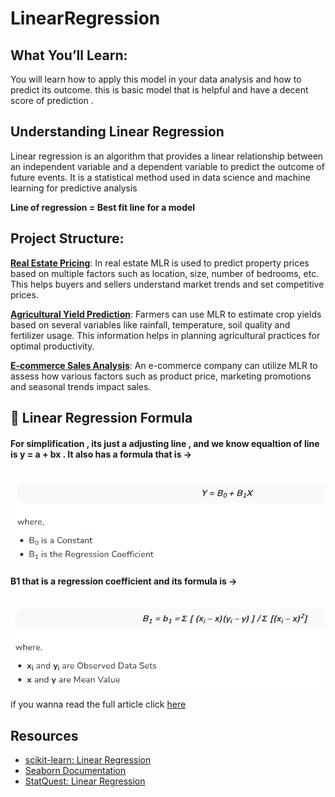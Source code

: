 
<h1><b> LinearRegression </b></h1>


##  What You’ll Learn:

You will learn how to apply this model in your data analysis and how to predict its outcome.
this is basic model that is helpful and have a decent score of prediction . 


##  Understanding Linear Regression
Linear regression is an algorithm that provides a linear relationship between an independent variable and a dependent variable to predict the outcome of future events. It is a statistical method used in data science and machine learning for predictive analysis

**Line of regression = Best fit line for a model**



## Project Structure: 

**[Real Estate Pricing](Real_Estate_Pricing)**: In real estate MLR is used to predict property prices based on multiple factors such as location, size, number of bedrooms, etc. This helps buyers and sellers understand market trends and set competitive prices.

**[Agricultural Yield Prediction](Agricultural_Yield_Prediction)**: Farmers can use MLR to estimate crop yields based on several variables like rainfall, temperature, soil quality and fertilizer usage. This information helps in planning agricultural practices for optimal productivity.

**[E-commerce Sales Analysis](E-commerce_Sales_Analysis)**: An e-commerce company can utilize MLR to assess how various factors such as product price, marketing promotions and seasonal trends impact sales.


## 🔹 Linear Regression Formula

<h4>For simplification , its just a adjusting line , and we know equaltion of line is y = a + bx . It also has a formula that is -> </h4><br>

<img title="Linear Regression" alt="Linear regresion formula" src="PHOTOS/Simple Linear Regression.png">

<h4> B1 that is a regression coefficient and its formula is -></h4><br>

<img title="regression coefficient" alt="regression coefficient formula" src="PHOTOS/regression coefficient.png">

if you wanna read the full article click [here](https://www.geeksforgeeks.org/linear-regression-formula/)



##  Resources

* [scikit-learn: Linear Regression](https://scikit-learn.org/stable/modules/generated/sklearn.linear_model.LinearRegression.html)
* [Seaborn Documentation](https://seaborn.pydata.org/)
* [StatQuest: Linear Regression](https://www.youtube.com/watch?v=nk2CQITm_eo)


